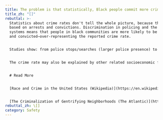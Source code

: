 ```yaml
---
title: The problem is that statistically, Black people commit more crime.
title_zh: "[]"
rebuttal: >-
  Statistics about crime rates don't tell the whole picture, because they are
  based on arrests and convictions. Discrimination in policing and the justice
  systems means that people in black communities are more likely to be arrested
  and convicted—over-representing the reported crime rate.


  Studies show: from police stops/searches (larger police presence) to bail decisions (worse terms for bail) to sentencing (harsher sentences), people in Black or gentrifying neighborhoods are policed more heavily. When you go looking for more crime, more crime is found—often low-level, non-violent misdemeanors.


  The crime rate may also be explained by other related socioeconomic factors, like poverty, public education, segregation laws, and environmental quality. A higher crime rate only highlights the systemic and pervasive nature of the discrimination.


  # Read More


  [Race and Crime in the United States (Wikipedia)](https://en.wikipedia.org/wiki/Race_and_crime_in_the_United_States)


  [The Criminalization of Gentrifying Neighborhoods (The Atlantic)](https://www.theatlantic.com/politics/archive/2017/12/the-criminalization-of-gentrifying-neighborhoods/548837/)
rebuttal_zh: \[]
category: Safety
---
```

